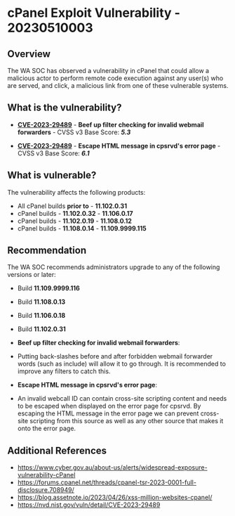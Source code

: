 # cPanel Exploit Vulnerability - 20230510003

## Overview

The WA SOC has observed a vulnerability in cPanel that could allow a malicious actor to perform remote code execution against any user(s) who are served, and click, a malicious link from one of these vulnerable systems.

## What is the vulnerability?

- [**CVE-2023-29489**](https://cve.mitre.org/cgi-bin/cvename.cgi?name=CVE-2023-29489) - **Beef up filter checking for invalid webmail forwarders** - CVSS v3 Base Score: ***5.3***

- [**CVE-2023-29489**](https://cve.mitre.org/cgi-bin/cvename.cgi?name=CVE-2023-29489) - **Escape HTML message in cpsrvd's error page** - CVSS v3 Base Score: ***6.1***

## What is vulnerable?

The vulnerability affects the following products:

- All cPanel builds **prior to** - **11.102.0.31**
- cPanel builds - **11.102.0.32** - **11.106.0.17**
- cPanel builds - **11.102.0.19** - **11.108.0.12**
- cPanel builds - **11.108.0.14** - **11.109.9999.115**

## Recommendation

The WA SOC recommends administrators upgrade to any of the following versions or later:

- Build **11.109.9999.116**

- Build **11.108.0.13**

- Build **11.106.0.18**

- Build **11.102.0.31**

- **Beef up filter checking for invalid webmail forwarders**:

- Putting back-slashes before and after forbidden webmail forwarder words (such as include) will allow it to go through. It is recommended to improve any filters to catch this.

- **Escape HTML message in cpsrvd's error page**:

- An invalid webcall ID can contain cross-site scripting content and needs to be escaped when displayed on the error page for cpsrvd. By escaping the HTML message in the error page we can prevent cross-site scripting from this source as well as any other source that makes it onto the error page.

## Additional References

- <https://www.cyber.gov.au/about-us/alerts/widespread-exposure-vulnerability-cPanel>
- <https://forums.cpanel.net/threads/cpanel-tsr-2023-0001-full-disclosure.708949/>
- <https://blog.assetnote.io/2023/04/26/xss-million-websites-cpanel/>
- <https://nvd.nist.gov/vuln/detail/CVE-2023-29489>
